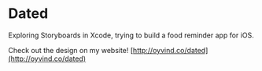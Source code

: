# Dated
Exploring Storyboards in Xcode, trying to build a food reminder app for iOS.

Check out the design on my website!
[http://oyvind.co/dated](http://oyvind.co/dated)

